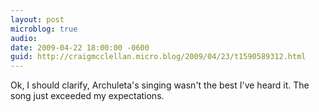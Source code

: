 ```yaml
---
layout: post
microblog: true
audio: 
date: 2009-04-22 18:00:00 -0600
guid: http://craigmcclellan.micro.blog/2009/04/23/t1590589312.html
---
```

Ok, I should clarify, Archuleta's singing wasn't the best I've heard it.  The song just exceeded my expectations.
